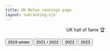 ```yaml
---
title: UK Melee rankings page
layout: subranking.njk
---
```


<p style="text-align: center;">UK hall of fame 🏆</p>

<div class="rankingbtn">
  <button class="btn" id="uk19">2019 winter</button>
  <button class="btn" id="uk21">2021 / 2022</button>
  <button class="btn" id="uk22">2022</button>
  <button class="btn" id="uk23">2023</button>
  
  
  
</div>